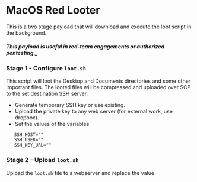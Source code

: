 # MacOS Red Looter

This is a two stage payload that will download and execute the loot script in the background.
##### This payload is useful in red-team engagements or **authorized** pentesting._

### Stage 1  - Configure `loot.sh`
This script will loot the Desktop and Documents directories and some other important files.
The looted files will be compressed and uploaded over SCP to the set destination SSH server.
  - Generate temporary SSH key or use existing.
  - Upload the private key to any web server (for external work, use dropbox).
  - Set the values of the variables
```
   SSH_HOST=""
   SSH_USER=""
   SSH_KEY_URL=""
```

### Stage 2 - Upload `loot.sh` 
Upload the `loot.sh` file to a webserver and replace the value _<SCRIPT URL>_ with the URL of the webserver in `payload.txt`.
  _If you use the URl to the raw file on github the first stage will take longer since it's long path which makes it more noticable._

##### Originally tested with OM.G Cable but should work for all the duckyscript based devices
